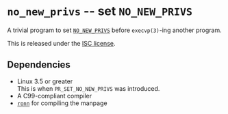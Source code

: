# `no_new_privs` -- set `NO_NEW_PRIVS`

A trivial program to set [`NO_NEW_PRIVS`] before `execvp(3)`-ing
  another program.

This is released under the [ISC license](LICENSE.md).

[`NO_NEW_PRIVS`]: https://www.kernel.org/doc/Documentation/prctl/no_new_privs.txt

## Dependencies

- Linux 3.5 or greater  
  This is when `PR_SET_NO_NEW_PRIVS` was introduced.
- A C99-compliant compiler
- [`ronn`] for compiling the manpage

[`ronn`]: https://rtomayko.github.io/ronn/
